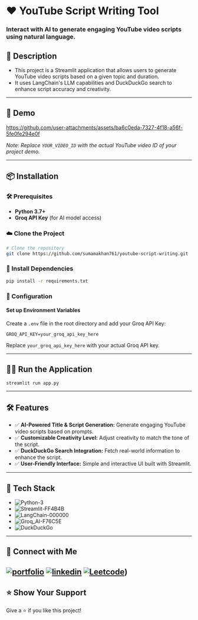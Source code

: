 # ❤️ YouTube Script Writing Tool

### Interact with AI to generate engaging YouTube video scripts using natural language.

## 📖 Description

- This project is a Streamlit application that allows users to generate YouTube video scripts based on a given topic and duration.
- It uses LangChain's LLM capabilities and DuckDuckGo search to enhance script accuracy and creativity.
---

## 🚀 Demo


https://github.com/user-attachments/assets/ba6c0eda-7327-4f18-a56f-5fe0fe294e0f



*Note: Replace `YOUR_VIDEO_ID` with the actual YouTube video ID of your project demo.*

---

## 📦 Installation

### 🛠 Prerequisites

- **Python 3.7+**
- **Groq API Key** (for AI model access)

### ☁️ Clone the Project

```bash
# Clone the repository
git clone https://github.com/sumamakhan761/youtube-script-writing.git
```

### 💫 Install Dependencies

```bash
pip install -r requirements.txt
```

### 🔧 Configuration

#### Set up Environment Variables

Create a `.env` file in the root directory and add your Groq API Key:

```env
GROQ_API_KEY=your_groq_api_key_here
```

Replace `your_groq_api_key_here` with your actual Groq API key.

---

## 🏃‍♂️ Run the Application

```bash
streamlit run app.py
```

---

## 🛠 Features

- ✅ **AI-Powered Title & Script Generation:** Generate engaging YouTube video scripts based on prompts.
- ✅ **Customizable Creativity Level:** Adjust creativity to match the tone of the script.
- ✅ **DuckDuckGo Search Integration:** Fetch real-world information to enhance the script.
- ✅ **User-Friendly Interface:** Simple and interactive UI built with Streamlit.

---

## 🧰 Tech Stack

- ![Python-3](https://github.com/user-attachments/assets/294e5571-624e-4afa-afba-e8cbad2f2295)
- ![Streamlit-FF4B4B](https://github.com/user-attachments/assets/f7d93cc6-0297-4139-9d89-cbebbc843bb8)
- ![LangChain-000000](https://github.com/user-attachments/assets/826270ea-8df2-47ec-9693-a2c0792cec79)
- ![Groq_AI-F76C5E](https://github.com/user-attachments/assets/a0d4d1c9-062f-4429-a1c0-f0ba39a01377)
- ![DuckDuckGo](https://img.shields.io/badge/duckduckgo-de5833?style=for-the-badge&logo=duckduckgo&logoColor=white)


---
## 🔗 Connect with Me
[![portfolio](https://img.shields.io/badge/my_portfolio-000?style=for-the-badge&logo=ko-fi&logoColor=white)](https://portfoliosumama.vercel.app/)
[![linkedin](https://img.shields.io/badge/linkedin-0A66C2?style=for-the-badge&logo=linkedin&logoColor=white)](https://www.linkedin.com/in/sumama-khan)
[![Leetcode](https://img.shields.io/badge/Leetocode-1DA1F2?style=for-the-badge&logo=Leetcode&logoColor=yellow)](https://leetcode.com/u/sumamakhan))
---
## ⭐️ Show Your Support
Give a ⭐️ if you like this project!



